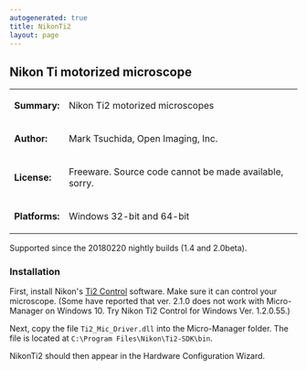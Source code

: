 ```yaml
---
autogenerated: true
title: NikonTi2
layout: page
---
```


## Nikon Ti motorized microscope

<table>
<tr>
<td markdown="1">

**Summary:**

</td>
<td markdown="1">

Nikon Ti2 motorized microscopes

</td>
</tr>
<tr>
<td markdown="1">

**Author:**

</td>
<td markdown="1">

Mark Tsuchida, Open Imaging, Inc.

</td>
</tr>
<tr>
<td markdown="1">

**License:**

</td>
<td markdown="1">

Freeware. Source code cannot be made available, sorry.

</td>
</tr>
<tr>
<td markdown="1">

**Platforms:**

</td>
<td markdown="1">

Windows 32-bit and 64-bit

</td>
</tr>
</table>

Supported since the 20180220 nightly builds (1.4 and 2.0beta).

### Installation

First, install Nikon's [Ti2
Control](http://nikon.com/products/microscope-solutions/support/download/software/biological/index.htm)
software. Make sure it can control your microscope. (Some have reported
that ver. 2.1.0 does not work with Micro-Manager on Windows 10. Try
Nikon Ti2 Control for Windows Ver. 1.2.0.55.)

Next, copy the file `Ti2_Mic_Driver.dll` into the Micro-Manager folder.
The file is located at `C:\Program Files\Nikon\Ti2-SDK\bin`.

NikonTi2 should then appear in the Hardware Configuration Wizard.
